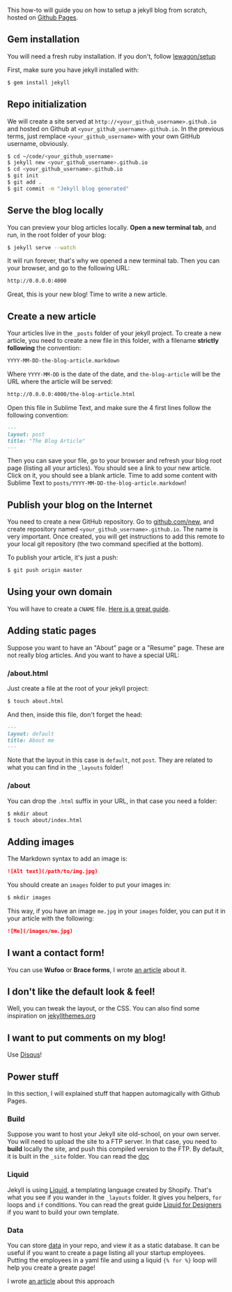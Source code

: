 This how-to will guide you on how to setup a jekyll blog from scratch,
hosted on [Github Pages](https://pages.github.com/).

## Gem installation

You will need a fresh ruby installation. If you don't, follow
[lewagon/setup](https://github.com/lewagon/setup)

First, make sure you have jekyll installed with:

```bash
$ gem install jekyll
```

## Repo initialization

We will create a site served at `http://<your_github_username>.github.io` and hosted on Github at `<your_github_username>.github.io`. In the previous terms, just remplace `<your_github_username>` with your own GitHub username, obviously.

```bash
$ cd ~/code/<your_github_username>
$ jekyll new <your_github_username>.github.io
$ cd <your_github_username>.github.io
$ git init
$ git add .
$ git commit -m "Jekyll blog generated"
```

## Serve the blog locally

You can preview your blog articles locally. **Open a new terminal tab**, and run, in the root folder of your blog:

```bash
$ jekyll serve --watch
```

It will run forever, that's why we opened a new terminal tab. Then you can
your browser, and go to the following URL:

```bash
http://0.0.0.0:4000
```

Great, this is your new blog! Time to write a new article.

## Create a new article

Your articles live in the `_posts` folder of your jekyll project. To create a new article, you need to create a new file in this folder, with a filename **strictly following** the convention:

```bash
YYYY-MM-DD-the-blog-article.markdown
```

Where `YYYY-MM-DD` is the date of the date, and `the-blog-article` will be
the URL where the article will be served:

```bash
http://0.0.0.0:4000/the-blog-article.html
```

Open this file in Sublime Text, and make sure the 4 first lines follow the
following convention:

```markdown
---
layout: post
title: "The Blog Article"
---
```

Then you can save your file, go to your browser and refresh your blog
root page (listing all your articles). You should see a link to your
new article. Click on it, you should see a blank article. Time to add
some content with Sublime Text to `posts/YYYY-MM-DD-the-blog-article.markdown`!

## Publish your blog on the Internet

You need to create a new GitHub repository. Go to [github.com/new](https://github.com/new), and create repository named `<your_github_username>.github.io`.
The name is very important. Once created, you will get instructions to add this
remote to your local git repository (the two command specified at the bottom).

To publish your article, it's just a push:

```bash
$ git push origin master
```

## Using your own domain

You will have to create a `CNAME` file. [Here is a great guide](https://help.github.com/articles/setting-up-a-custom-domain-with-github-pages).

## Adding static pages

Suppose you want to have an "About" page or a "Resume" page. These are not really
blog articles. And you want to have a special URL:

### /about.html

Just create a file at the root of your jekyll project:

```bash
$ touch about.html
```

And then, inside this file, don't forget the head:

```markdown
---
layout: default
title: About me
---
```

Note that the layout in this case is `default`, not `post`. They are related
to what you can find in the `_layouts` folder!

### /about

You can drop the `.html` suffix in your URL, in that case you need a folder:

```bash
$ mkdir about
$ touch about/index.html
```

## Adding images

The Markdown syntax to add an image is:

```markdown
![Alt text](/path/to/img.jpg)
```

You should create an `images` folder to put your images in:

```bash
$ mkdir images
```

This way, if you have an image `me.jpg` in your `images` folder,
you can put it in your article with the following:

```markdown
![Me](/images/me.jpg)
```

## I want a contact form!

You can use **Wufoo** or **Brace forms**, I wrote [an article](http://sebastien.saunier.me/blog/2014/04/15/you-do-not-need-a-database-for-your-contact-form.html)
about it.

## I don't like the default look & feel!

Well, you can tweak the layout, or the CSS. You can also find some inspiration
on [jekyllthemes.org](http://jekyllthemes.org/)

## I want to put comments on my blog!

Use [Disqus](http://help.disqus.com/customer/portal/articles/472138-jekyll-installation-instructions)!

## Power stuff

In this section, I will explained stuff that happen automagically with Github Pages.

### Build

Suppose you want to host your Jekyll site old-school, on your own server. You
will need to upload the site to a FTP server. In that case, you need to **build**
locally the site, and push this compiled version to the FTP. By default, it
is built in the `_site` folder. You can read the [doc](http://jekyllrb.com/docs/usage/)

### Liquid

Jekyll is using [Liquid](http://docs.shopify.com/themes/liquid-basics), a templating
language created by Shopify. That's what you see if you wander in the `_layouts` folder.
It gives you helpers, `for` loops and `if` conditions.
You can read the great guide [Liquid for Designers](https://github.com/Shopify/liquid/wiki/Liquid-for-Designers) if you want to build your own template.

### Data

You can store [data](http://jekyllrb.com/docs/datafiles/) in your repo, and view it as a static database. It can be useful if you want to create a page listing all your startup employees. Putting the
employees in a yaml file and using a liquid `{% for %}` loop will help you create a greate page!

I wrote [an article](http://sebastien.saunier.me/blog/2013/10/04/why-you-should-learn-jekyll-today.html)
about this approach


